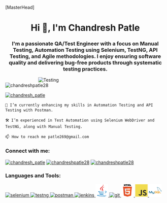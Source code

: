 [MasterHead]
<h1 align="center">Hi 👋, I'm Chandresh Patle</h1> <h3 align="center">I'm a passionate QA/Test Engineer with a focus on Manual Testing, Automation Testing using Selenium, TestNG, API Testing, and Agile methodologies. I enjoy ensuring software quality and delivering bug-free products through systematic testing practices.</h3> <img align="right" alt="Testing" width="400" src="https://d3ansictanv2wj.cloudfront.net/NEX/51f80c2e-b078-11e8-a9a5-9bfb351a1b1c/selenium-suits-project.gif"> <p align="left"> <img src="https://komarev.com/ghpvc/?username=chandreshpatle28&label=Profile%20views&color=0e75b6&style=flat" alt="chandreshpatle28" /> </p> <p align="left"> <a href="https://twitter.com/chandresh_patle" target="blank"><img src="https://img.shields.io/twitter/follow/chandresh_patle?logo=twitter&style=for-the-badge" alt="chandresh_patle" /></a> </p>

    🌱 I’m currently enhancing my skills in Automation Testing and API Testing with Postman.

    🛠 I’m experienced in Test Automation using Selenium WebDriver and TestNG, along with Manual Testing.

    📫 How to reach me patle269@gmail.com

<h3 align="left">Connect with me:</h3> <p align="left"> <a href="https://twitter.com/chandresh_patle" target="blank"><img align="center" src="https://raw.githubusercontent.com/rahuldkjain/github-profile-readme-generator/master/src/images/icons/Social/twitter.svg" alt="chandresh_patle" height="30" width="40" /></a> <a href="https://linkedin.com/in/chandreshpatle28" target="blank"><img align="center" src="https://raw.githubusercontent.com/rahuldkjain/github-profile-readme-generator/master/src/images/icons/Social/linked-in-alt.svg" alt="chandreshpatle28" height="30" width="40" /></a> <a href="https://instagram.com/chandreshpatle28" target="blank"><img align="center" src="https://raw.githubusercontent.com/rahuldkjain/github-profile-readme-generator/master/src/images/icons/Social/instagram.svg" alt="chandreshpatle28" height="30" width="40" /></a> </p> <h3 align="left">Languages and Tools:</h3> <p align="left"> <a href="https://www.selenium.dev/" target="_blank" rel="noreferrer"> <img src="https://www.vectorlogo.zone/logos/selenium/selenium-icon.svg" alt="selenium" width="40" height="40"/> </a> <a href="https://testng.org/doc/" target="_blank" rel="noreferrer"> <img src="https://upload.wikimedia.org/wikipedia/commons/e/e9/TestNG.png" alt="testng" width="40" height="40"/> </a> <a href="https://www.postman.com/" target="_blank" rel="noreferrer"> <img src="https://www.vectorlogo.zone/logos/getpostman/getpostman-icon.svg" alt="postman" width="40" height="40"/> </a> <a href="https://www.jenkins.io" target="_blank" rel="noreferrer"> <img src="https://www.vectorlogo.zone/logos/jenkins/jenkins-icon.svg" alt="jenkins" width="40" height="40"/> </a> <a href="https://www.java.com" target="_blank" rel="noreferrer"> <img src="https://raw.githubusercontent.com/devicons/devicon/master/icons/java/java-original.svg" alt="java" width="40" height="40"/> </a> <a href="https://git-scm.com/" target="_blank" rel="noreferrer"> <img src="https://www.vectorlogo.zone/logos/git-scm/git-scm-icon.svg" alt="git" width="40" height="40"/> </a> <a href="https://developer.mozilla.org/en-US/docs/Web/HTML" target="_blank" rel="noreferrer"> <img src="https://raw.githubusercontent.com/devicons/devicon/master/icons/html5/html5-original-wordmark.svg" alt="html5" width="40" height="40"/> </a> <a href="https://developer.mozilla.org/en-US/docs/Web/JavaScript" target="_blank" rel="noreferrer"> <img src="https://raw.githubusercontent.com/devicons/devicon/master/icons/javascript/javascript-original.svg" alt="javascript" width="40" height="40"/> </a> <a href="https://www.mysql.com/" target="_blank" rel="noreferrer"> <img src="https://raw.githubusercontent.com/devicons/devicon/master/icons/mysql/mysql-original-wordmark.svg" alt="mysql" width="40" height="40"/> </a> </p>
